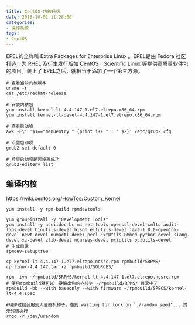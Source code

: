 ```yaml
---
title: CentOS-内核升级
date: 2018-10-01 11:28:00
categories:
- 操作系统
tags:
- CentOS
---
```


EPEL的全称叫 Extra Packages for Enterprise Linux 。EPEL是由 Fedora 社区打造，为 RHEL 及衍生发行版如 CentOS、Scientific Linux 等提供高质量软件包的项目。装上了 EPEL之后，就相当于添加了一个第三方源。

```shell
# 查看当前内核版本
uname -r
cat /etc/redhat-release

# 安装内核包
yum install kernel-lt-4.4.147-1.el7.elrepo.x86_64.rpm
yum install kernel-lt-devel-4.4.147-1.el7.elrepo.x86_64.rpm

# 查看启动项
awk -F\' '$1=="menuentry " {print i++ " : " $2}' /etc/grub2.cfg

# 设置启动项
grub2-set-default 0

# 检查启动项是否设置成功
grub2-editenv list
```

## 编译内核

https://wiki.centos.org/HowTos/Custom_Kernel

```shell
yum install -y rpm-build rpmdevtools

yum groupinstall -y "Development Tools"
yum install -y asciidoc bc m4 net-tools openssl-devel xmlto audit-libs-devel binutils-devel bison elfutils-devel java-1.8.0-openjdk-devel newt-devel numactl-devel perl-ExtUtils-Embed python-devel slang-devel xz-devel zlib-devel ncurses-devel pciutils pciutils-devel
# 生成目录
rpmdev-setuptree

cp kernel-lt-4.4.147-1.el7.elrepo.nosrc.rpm rpmbuild/SRPMS/
cp linux-4.4.147.tar.xz rpmbuild/SOURCES/

rpm -ivh ~/rpmbuild/SRPMS/kernel-lt-4.4.147-1.el7.elrepo.nosrc.rpm
# 使用rpmbuild就可以一键编出你的内核到 ~/rpmbuild/RPMS/ 目录中了
rpmbuild -bb --with baseonly --with firmware ~/rpmbuild/SPECS/kernel-lt-4.4.spec

#编译过程会用到大量随机种子，遇到 waiting for lock on `./random_seed'... 提示时请执行
rngd -r /dev/urandom
```